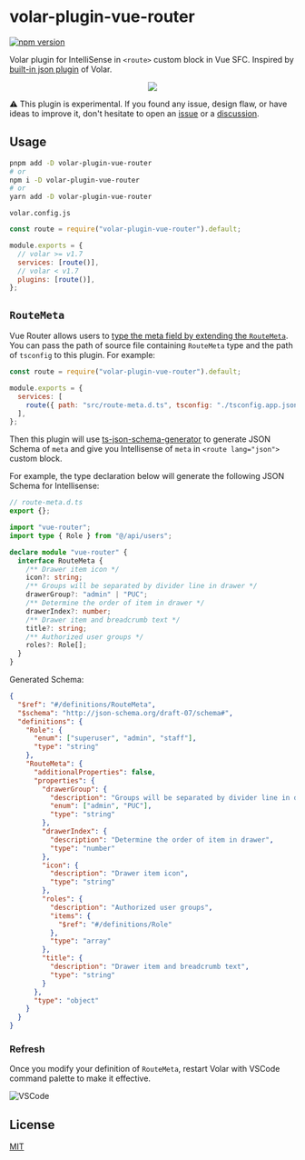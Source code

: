 # volar-plugin-vue-router

[![npm version](https://img.shields.io/npm/v/volar-plugin-vue-router)](https://www.npmjs.com/package/volar-plugin-vue-router)

Volar plugin for IntelliSense in `<route>` custom block in Vue SFC. Inspired by [built-in json plugin](https://github.com/johnsoncodehk/volar/blob/master/plugins/json/src/index.ts) of Volar.

<p align="center">
  <img src="https://user-images.githubusercontent.com/40021217/197701433-e2ba300b-4247-41c6-99ea-1fc0239e717c.gif" >
</p>

⚠️ This plugin is experimental. If you found any issue, design flaw, or have ideas to improve it, don't hesitate to open an [issue](https://github.com/kingyue737/volar-plugin-vue-router/issues) or a [discussion](https://github.com/kingyue737/volar-plugin-vue-router/discussions).

## Usage

```sh
pnpm add -D volar-plugin-vue-router
# or
npm i -D volar-plugin-vue-router
# or
yarn add -D volar-plugin-vue-router
```

`volar.config.js`

```js
const route = require("volar-plugin-vue-router").default;

module.exports = {
  // volar >= v1.7
  services: [route()],
  // volar < v1.7
  plugins: [route()],
};
```

## `RouteMeta`

Vue Router allows users to [type the meta field by extending the `RouteMeta`](https://router.vuejs.org/guide/advanced/meta.html#typescript). You can pass the path of source file containing `RouteMeta` type and the path of `tsconfig` to this plugin. For example:

```js
const route = require("volar-plugin-vue-router").default;

module.exports = {
  services: [
    route({ path: "src/route-meta.d.ts", tsconfig: "./tsconfig.app.json" }),
  ],
};
```

Then this plugin will use [ts-json-schema-generator](https://github.com/vega/ts-json-schema-generator) to generate JSON Schema of `meta` and give you Intellisense of `meta` in `<route lang="json">` custom block.

For example, the type declaration below will generate the following JSON Schema for Intellisense:

```ts
// route-meta.d.ts
export {};

import "vue-router";
import type { Role } from "@/api/users";

declare module "vue-router" {
  interface RouteMeta {
    /** Drawer item icon */
    icon?: string;
    /** Groups will be separated by divider line in drawer */
    drawerGroup?: "admin" | "PUC";
    /** Determine the order of item in drawer */
    drawerIndex?: number;
    /** Drawer item and breadcrumb text */
    title?: string;
    /** Authorized user groups */
    roles?: Role[];
  }
}
```

Generated Schema:

```json
{
  "$ref": "#/definitions/RouteMeta",
  "$schema": "http://json-schema.org/draft-07/schema#",
  "definitions": {
    "Role": {
      "enum": ["superuser", "admin", "staff"],
      "type": "string"
    },
    "RouteMeta": {
      "additionalProperties": false,
      "properties": {
        "drawerGroup": {
          "description": "Groups will be separated by divider line in drawer",
          "enum": ["admin", "PUC"],
          "type": "string"
        },
        "drawerIndex": {
          "description": "Determine the order of item in drawer",
          "type": "number"
        },
        "icon": {
          "description": "Drawer item icon",
          "type": "string"
        },
        "roles": {
          "description": "Authorized user groups",
          "items": {
            "$ref": "#/definitions/Role"
          },
          "type": "array"
        },
        "title": {
          "description": "Drawer item and breadcrumb text",
          "type": "string"
        }
      },
      "type": "object"
    }
  }
}
```

### Refresh

Once you modify your definition of `RouteMeta`, restart Volar with VSCode command palette to make it effective.

![VSCode](https://i.stack.imgur.com/jq6xW.png)

## License

[MIT](http://opensource.org/licenses/MIT)
